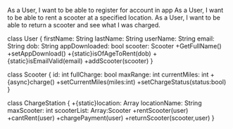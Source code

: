 As a User, I want to be able to register for account in app
As a User, I want to be able to rent a scooter at a specified location.
As a User, I want to be able to return a scooter and see what I was charged. 

class User {
    firstName: String
    lastName: String
    userName: String
    email: String
    dob: String
    appDownloaded: bool
    scooter: Scooter
    +GetFullName()
    +setAppDownload()
    +{static}isOfAgeToRent(dob)
    +{static}isEmailValid(email)
    +addScooter(scooter)
}

class Scooter {
    id: int
    fullCharge: bool
    maxRange: int
    currentMiles: int
    +{async}charge()
    +setCurrentMiles(miles:int)
    +setChargeStatus(status:bool)
}

class ChargeStation {
    +{static}location: Array
    locationName: String
    maxScooter: int
    scooterList: Array:Scooter
    +rentScooter(user)
    +cantRent(user)
    +chargePayment(user)
    +returnScooter(scooter,user)
}